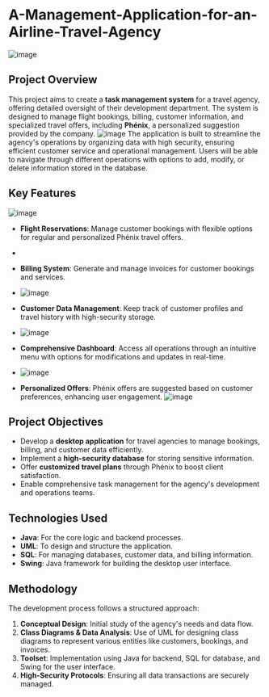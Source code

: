 # A-Management-Application-for-an-Airline-Travel-Agency
![image](https://github.com/user-attachments/assets/1dcfe50b-24e0-47bd-a4ea-79450811809d)
## Project Overview

This project aims to create a **task management system** for a travel agency, offering detailed oversight of their development department. The system is designed to manage flight bookings, billing, customer information, and specialized travel offers, including **Phénix**, a personalized suggestion provided by the company.
![image](https://github.com/user-attachments/assets/29519e84-6e6c-4982-a9f2-0b9f9cbca83b)
The application is built to streamline the agency's operations by organizing data with high security, ensuring efficient customer service and operational management. Users will be able to navigate through different operations with options to add, modify, or delete information stored in the database.

## Key Features
![image](https://github.com/user-attachments/assets/7de0865a-1c8c-4422-97bc-72891b452a0a)
- **Flight Reservations**: Manage customer bookings with flexible options for regular and personalized Phénix travel offers.
- 
- **Billing System**: Generate and manage invoices for customer bookings and services.
- ![image](https://github.com/user-attachments/assets/de23662e-d9c4-4fc4-8f25-10f23a834e73)

- **Customer Data Management**: Keep track of customer profiles and travel history with high-security storage.
- ![image](https://github.com/user-attachments/assets/adddbd18-58b2-4a21-b02c-83385a0670bb)

- **Comprehensive Dashboard**: Access all operations through an intuitive menu with options for modifications and updates in real-time.
- ![image](https://github.com/user-attachments/assets/6230cfea-358f-4d7f-8773-f631f09fa568)

- **Personalized Offers**: Phénix offers are suggested based on customer preferences, enhancing user engagement.
![image](https://github.com/user-attachments/assets/fc9ee427-b013-4976-9ac5-f3859aac64fe)
## Project Objectives

- Develop a **desktop application** for travel agencies to manage bookings, billing, and customer data efficiently.
- Implement a **high-security database** for storing sensitive information.
- Offer **customized travel plans** through Phénix to boost client satisfaction.
- Enable comprehensive task management for the agency's development and operations teams.

## Technologies Used

- **Java**: For the core logic and backend processes.
- **UML**: To design and structure the application.
- **SQL**: For managing databases, customer data, and billing information.
- **Swing**: Java framework for building the desktop user interface.

## Methodology

The development process follows a structured approach:

1. **Conceptual Design**: Initial study of the agency's needs and data flow.
2. **Class Diagrams & Data Analysis**: Use of UML for designing class diagrams to represent various entities like customers, bookings, and invoices.
3. **Toolset**: Implementation using Java for backend, SQL for database, and Swing for the user interface.
4. **High-Security Protocols**: Ensuring all data transactions are securely managed.

